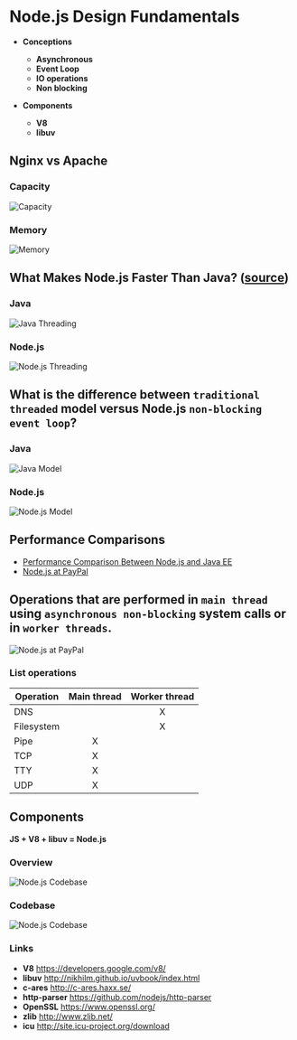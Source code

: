 # Node.js Design Fundamentals

 - **Conceptions**
   - **Asynchronous**
   - **Event Loop**
   - **IO operations**
   - **Non blocking**

 - **Components**
   - **V8**
   - **libuv**
   
## Nginx vs Apache

### Capacity

![Capacity](../../static/images/nginx-apache-reqs-sec.png)

### Memory

![Memory](../../static/images/nginx-apache-memory.png)


## What Makes Node.js Faster Than Java? ([source](https://strongloop.com/strongblog/node-js-is-faster-than-java/))

### Java

![Java Threading](../../static/images/threading-java-small.png)

### Node.js

![Node.js Threading](../../static/images/threading-node-small.png)


## What is the difference between `traditional threaded` model versus Node.js `non-blocking event loop`?

### Java

![Java Model](../../static/images/threaded-model.jpg)

### Node.js

![Node.js Model](../../static/images/node-model.jpg)


## Performance Comparisons

 - [Performance Comparison Between Node.js and Java EE](https://dzone.com/articles/performance-comparison-between)
 - [Node.js at PayPal](https://www.paypal-engineering.com/2013/11/22/node-js-at-paypal/)

 
## Operations that are performed in `main thread` using `asynchronous non-blocking` system calls or in `worker threads`. 

![Node.js at PayPal](../../static/images/threads-diagram.png)

### List operations

| Operation   | Main thread   | Worker thread   |
|-------------|:-------------:|:---------------:|
| DNS         |               | X               |
| Filesystem  |               | X               |
| Pipe        | X             |                 |
| TCP         | X             |                 |
| TTY         | X             |                 |
| UDP         | X             |                 |

   

## Components 

**JS + V8 + libuv = Node.js**

### Overview

![Node.js Codebase](../../static/images/node-system.png)

### Codebase

![Node.js Codebase](../../static/images/node-codebase.jpg)

### Links

 - **V8** https://developers.google.com/v8/
 - **libuv** http://nikhilm.github.io/uvbook/index.html
 - **c-ares** http://c-ares.haxx.se/
 - **http-parser** https://github.com/nodejs/http-parser
 - **OpenSSL** https://www.openssl.org/
 - **zlib** http://www.zlib.net/
 - **icu** http://site.icu-project.org/download


